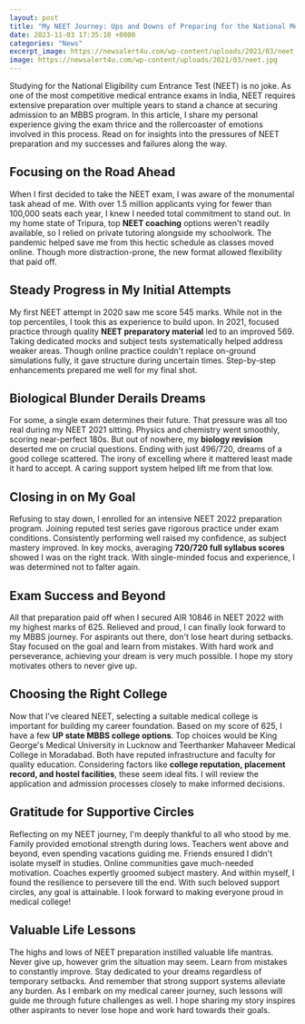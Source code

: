 ```yaml
---
layout: post
title: "My NEET Journey: Ups and Downs of Preparing for the National Medical Entrance Exam"
date: 2023-11-03 17:35:10 +0000
categories: "News"
excerpt_image: https://newsalert4u.com/wp-content/uploads/2021/03/neet.jpg
image: https://newsalert4u.com/wp-content/uploads/2021/03/neet.jpg
---
```


Studying for the National Eligibility cum Entrance Test (NEET) is no joke. As one of the most competitive medical entrance exams in India, NEET requires extensive preparation over multiple years to stand a chance at securing admission to an MBBS program. In this article, I share my personal experience giving the exam thrice and the rollercoaster of emotions involved in this process. Read on for insights into the pressures of NEET preparation and my successes and failures along the way.
## Focusing on the Road Ahead
When I first decided to take the NEET exam, I was aware of the monumental task ahead of me. With over 1.5 million applicants vying for fewer than 100,000 seats each year, I knew I needed total commitment to stand out. In my home state of Tripura, top **NEET coaching** options weren't readily available, so I relied on private tutoring alongside my schoolwork. The pandemic helped save me from this hectic schedule as classes moved online. Though more distraction-prone, the new format allowed flexibility that paid off.  
## Steady Progress in My Initial Attempts  
My first NEET attempt in 2020 saw me score 545 marks. While not in the top percentiles, I took this as experience to build upon. In 2021, focused practice through quality **NEET preparatory material** led to an improved 569. Taking dedicated mocks and subject tests systematically helped address weaker areas. Though online practice couldn't replace on-ground simulations fully, it gave structure during uncertain times. Step-by-step enhancements prepared me well for my final shot.
## Biological Blunder Derails Dreams
For some, a single exam determines their future. That pressure was all too real during my NEET 2021 sitting. Physics and chemistry went smoothly, scoring near-perfect 180s. But out of nowhere, my **biology revision** deserted me on crucial questions. Ending with just 496/720, dreams of a good college scattered. The irony of excelling where it mattered least made it hard to accept. A caring support system helped lift me from that low.
## Closing in on My Goal 
Refusing to stay down, I enrolled for an intensive NEET 2022 preparation program. Joining reputed test series gave rigorous practice under exam conditions. Consistently performing well raised my confidence, as subject mastery improved. In key mocks, averaging **720/720 full syllabus scores** showed I was on the right track. With single-minded focus and experience, I was determined not to falter again. 
## Exam Success and Beyond
All that preparation paid off when I secured AIR 10846 in NEET 2022 with my highest marks of 625. Relieved and proud, I can finally look forward to my MBBS journey. For aspirants out there, don't lose heart during setbacks. Stay focused on the goal and learn from mistakes. With hard work and perseverance, achieving your dream is very much possible. I hope my story motivates others to never give up.
## Choosing the Right College 
Now that I've cleared NEET, selecting a suitable medical college is important for building my career foundation. Based on my score of 625, I have a few **UP state MBBS college options**. Top choices would be King George's Medical University in Lucknow and Teerthanker Mahaveer Medical College in Moradabad. Both have reputed infrastructure and faculty for quality education. Considering factors like **college reputation, placement record, and hostel facilities**, these seem ideal fits. I will review the application and admission processes closely to make informed decisions.
## Gratitude for Supportive Circles  
Reflecting on my NEET journey, I'm deeply thankful to all who stood by me. Family provided emotional strength during lows. Teachers went above and beyond, even spending vacations guiding me. Friends ensured I didn't isolate myself in studies. Online communities gave much-needed motivation. Coaches expertly groomed subject mastery. And within myself, I found the resilience to persevere till the end. With such beloved support circles, any goal is attainable. I look forward to making everyone proud in medical college!
## Valuable Life Lessons  
The highs and lows of NEET preparation instilled valuable life mantras. Never give up, however grim the situation may seem. Learn from mistakes to constantly improve. Stay dedicated to your dreams regardless of temporary setbacks. And remember that strong support systems alleviate any burden. As I embark on my medical career journey, such lessons will guide me through future challenges as well. I hope sharing my story inspires other aspirants to never lose hope and work hard towards their goals.
